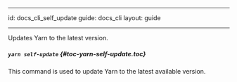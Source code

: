 * * *

id: docs_cli_self_update guide: docs_cli layout: guide

* * *

<p class="lead">Updates Yarn to the latest version.</p>

##### `yarn self-update` [](#toc-yarn-self-update){#toc-yarn-self-update.toc}

This command is used to update Yarn to the latest available version.